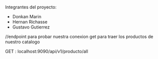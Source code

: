 Integrantes del proyecto:
- Donkan Marin
- Hernan Richasse
- Gustavo Gutierrez

//endpoint para probar nuestra conexion
get para traer los productos de nuestro catalogo

GET : localhost:9090/api/v1/producto/all 
